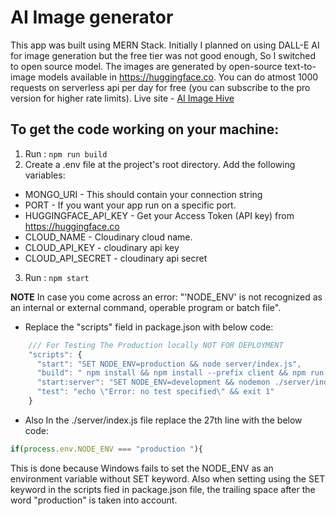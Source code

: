 # AI Image generator

This app was built using MERN Stack. Initially I planned on using DALL-E AI for image generation but the free tier was not good enough, So I switched to open source model. The images are generated by open-source text-to-image models available in https://huggingface.co. You can do atmost 1000 requests on serverless api per day for free (you can subscribe to the pro version for higher rate limits). Live site - [AI Image Hive](https://image-generator-tazg.onrender.com)

## To get the code working on your machine:

1. Run : `npm run build`
2. Create a .env file at the project's root directory. Add the following variables:
  - MONGO_URI - This should contain your connection string
  - PORT  - If you want your app run on a specific port.
  - HUGGINGFACE_API_KEY - Get your Access Token (API key) from https://huggingface.co
  - CLOUD_NAME - Cloudinary cloud name.
  - CLOUD_API_KEY - cloudinary api key
  - CLOUD_API_SECRET - cloudinary api secret
3. Run : `npm start`

**NOTE** In case you come across an error: "'NODE_ENV' is not recognized as an internal or external command, operable program or batch file". 
  - Replace the "scripts" field in package.json with below code:
  ``` js
      /// For Testing The Production locally NOT FOR DEPLOYMENT
      "scripts": {
        "start": "SET NODE_ENV=production && node server/index.js",
        "build": " npm install && npm install --prefix client && npm run build --prefix client",
        "start:server": "SET NODE_ENV=development && nodemon ./server/index.js",
        "test": "echo \"Error: no test specified\" && exit 1"
      }
  ```
  - Also In the ./server/index.js file replace the 27th line with the below code:
  ``` js 
  if(process.env.NODE_ENV === "production "){
  ```
This is done because Windows fails to set the NODE_ENV as an environment variable without SET keyword. Also when setting using the SET keyword in the scripts fied in package.json file, the trailing space after the word "production" is taken into account.
